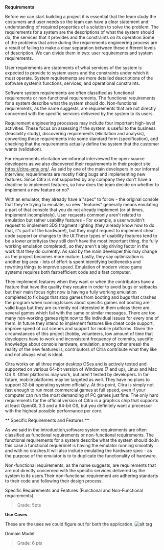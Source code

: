 
**Requirements**

Before we can start building a project it is essential that the team study the costumers and user needs so the team can have a clear statement and understanding of required properties of a solution to solve the problem.
The requirements for a system are the descriptions of what the system should do, the services that it provides and the constraints on its operation.Some of the problems that arise during the requirements engineering process are a result of failing to make a clear separation between these different levels of description.
We can divide them in two: user requirements and system requirements.

User requirements are statements of what services of the system is expected to provide to system users and the constraints under which it must operate.
System requirements are more detailed descriptions of the software system’s functions, services, and operational constraints.

Software system requirements are often classified as functional requirements or non-functional requirements.
The functional requirements for a system describe what the system should do. 
Non-functional requirements, as the name suggests, are requirements that are not directly concerned with the specific services delivered by the system to its users.

Requirement engineering processes may include four important high-level activities. These focus on assessing if the system is useful to the business (feasibility study), discovering requirements (elicitation and analysis), converting these requirements into some standard form (specification), and checking that the requirements actually define the system that the customer wants (validation).

For requirements elicitation we informal interviewed the open-source developers as we also discovered their requirements in their project site https://citra-emu.org/. 
As said by one of the main developers in our informal interview, requeriments are mostly fixing bugs and implementing new features.
Since Citra is not supported by any company they don't have a deadline to implement features, so how does the team decide on whether to implement a new feature or no? 

With an emulator, they already have a "spec" to follow - the original console that they're trying to emulate, so new "features" generally means emulating a part of that console that you do not already implement (or at times, implement incompletely). User requests commonly aren't related to emulation but rather usability features - For example, a user wouldn't request to implement 3DS fragment lighting (they already know how to do that, it's part of the hardware!), but they might request to implement cheat code support or changes to the UI.These types of usability features tend to be a lower priority(as they still don't have the most important thing, the fully working emulation completed), so they aren't a big driving factor in the work that they do currently. As said by the main developer,this may change as the project becomes more mature. 
Lastly, they say optimization is another big area - lots of effort is spent identifying bottlenecks and rewriting things to improve speed. Emulation of modern video game systems requires both fast/efficient code and a fast computer.

They implement features when they want or when the contributors have a feature that have the quality they require in order to avoid bugs or setbacks but their main focus right now is having a fully working emulation completed,to fix bugs that stop games from booting and bugs that crashes the program when running.Issues about specific games not booting are valid bugs but they are currently not interested in them unless there are several games which fail with the same or similar messages. There are too many non-working games right now to file individual issues for every one of them.
In future they intend to implement features like cheat code support, improve speed of cut scenes and support for mobile platforms.
Given the circumstances of this project (hobby, volunteers, low amount of time that developers have to work and inconsistent frequency of commits, specific knowledge about console hardware, emulation, among other areas) the reality of the new features is, contributors of Citra contribute what they like and not always what is ideal.

Citra works on all three major desktop OSes and is actively tested and supported on various 64-bit version of Windows (7 and up), Linux and Mac OS X. Other platforms may work, but aren't tested by developers. In far future, mobile platforms may be targeted as well. They have no plans to support 32-bit operating system officially.
At this point, Citra is simply not fast enough to run most commercial games at full speed, even if your computer can run the most demanding of PC games just fine.
The only hard requirements for the official version of Citra is a graphics chip that supports at least OpenGL 3.3 and a 64-bit OS, but you definitely want a processor with the highest possible performance per core.



** Specific Requirements and Features ** 

As we said in the introduction,software system requirements are often classified as functional requirements or non-functional requirements.
The functional requirements for a system describe what the system should do.In this case a functional requerimet is having the emulator running smoothly and with no crashes.It will also include emulating the hardware spec - as the purpose of the emulator is to 
to duplicate the functionality of hardware.

Non-functional requirements, as the name suggests, are requirements that are not directly concerned with the specific services delivered by the system to its users.Their non-functional requirement are adhering standarts to their code and following their design process.



Specific Requirements and Features (Functional and Non-Functional requirements)
>Grade: 5pts

**Use Cases**

These are the uses we could figure out for both the application.
![alt tag](http://i.imgur.com/deDgtE4.png)

Domain Model
>Grade: 6 pts

